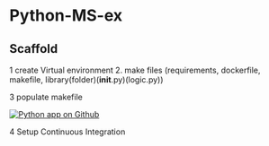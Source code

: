 # Python-MS-ex


## Scaffold

1 create Virtual environment
2. make files (requirements, dockerfile, makefile, library(folder)(__init__.py)(logic.py))

3 populate makefile

[![Python app on Github](https://github.com/JPierre23/Python-MS-ex/actions/workflows/devops2.yml/badge.svg)](https://github.com/JPierre23/Python-MS-ex/actions/workflows/devops2.yml)

4 Setup Continuous Integration